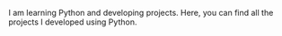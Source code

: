 I am learning Python and developing projects. Here, you can find all the projects I developed using Python.

